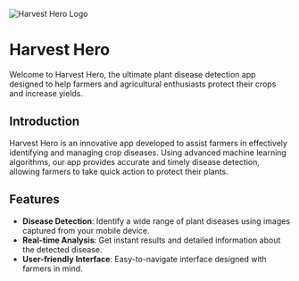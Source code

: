 ![Harvest Hero Logo](https://github.com/YanuarN/harvest-hero/blob/main/logo.png?raw=true)

# Harvest Hero
Welcome to Harvest Hero, the ultimate plant disease detection app designed to help farmers and agricultural enthusiasts protect their crops and increase yields.

## Introduction
Harvest Hero is an innovative app developed to assist farmers in effectively identifying and managing crop diseases. Using advanced machine learning algorithms, our app provides accurate and timely disease detection, allowing farmers to take quick action to protect their plants.

## Features
- **Disease Detection**: Identify a wide range of plant diseases using images captured from your mobile device.
- **Real-time Analysis**: Get instant results and detailed information about the detected disease.
- **User-friendly Interface**: Easy-to-navigate interface designed with farmers in mind.
